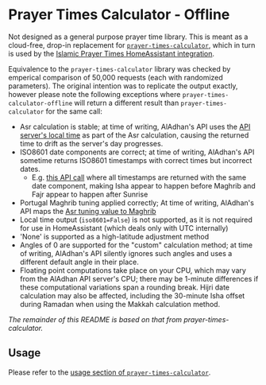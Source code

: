 # Prayer Times Calculator - Offline

Not designed as a general purpose prayer time library. This is meant as a cloud-free, drop-in replacement for [`prayer-times-calculator`](https://github.com/uchagani/prayer-times-calculator), which in turn is used by the [Islamic Prayer Times HomeAssistant integration](https://www.home-assistant.io/integrations/islamic_prayer_times/).


Equivalence to the `prayer-times-calculator` library was checked by emperical comparison of 50,000 requests (each with randomized parameters). The original intention was to replicate the output exactly, however please note the following exceptions where `prayer-times-calculator-offline` will return a different result than `prayer-times-calculator` for the same call:

* Asr calculation is stable; at time of writing, AlAdhan's API uses the [API server's local time](https://github.com/islamic-network/prayer-times/blob/f7ed3a2467fbced252a0914c8b202c8b61ca58b9/src/PrayerTimes/PrayerTimes.php#L538) as part of the Asr calculation, causing the returned time to drift as the server's day progresses.
* ISO8601 date components are correct; at time of writing, AlAdhan's API sometime returns ISO8601 timestamps with correct times but incorrect dates.
  * E.g. [this API call](https://api.aladhan.com/v1/timings/28-06-2042?latitude=78.76131061889032&longitude=72.35356426766558&method=21&iso8601=true&school=1&midnightMode=1&latitudeAdjustmentMethod=3&tune=1%2C3%2C-1%2C5%2C4%2C4%2C-2%2C-2%2C1) where all timestamps are returned with the same date component, making Isha appear to happen before Maghrib and Fajr appear to happen after Sunrise
* Portugal Maghrib tuning applied correctly; At time of writing, AlAdhan's API maps the [Asr tuning value to Maghrib](https://github.com/islamic-network/api.aladhan.com/blob/f3d57f7c7b54f5bb9592efdb984fbbea41093f82/api/Utils/PrayerTimesHelper.php#L306)
* Local time output (`iso8601=False`) is not supported, as it is not required for use in HomeAssistant (which deals only with UTC internally)
* 'None' is supported as a high-latitude adjustment method
* Angles of 0 are supported for the "custom" calculation method; at time of writing, AlAdhan's API silently ignores such angles and uses a different default angle in their place.
* Floating point computations take place on your CPU, which may vary from the AlAdhan API server's CPU; there may be 1-minute differences if these computational variations span a rounding break. Hijri date calculation may also be affected, including the 30-minute Isha offset during Ramadan when using the Makkah calculation method.


*The remainder of this README is based on that from prayer-times-calculator.*

## Usage

Please refer to the [usage section of `prayer-times-calculator`](https://github.com/uchagani/prayer-times-calculator?tab=readme-ov-file#usage).
